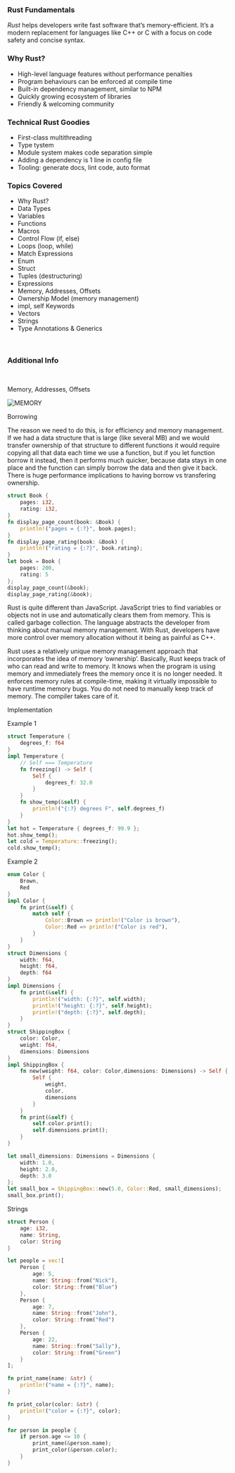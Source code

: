 ### Rust Fundamentals

_Rust_ helps developers write fast software that’s memory-efficient. It’s a modern replacement for languages like C++ or C with a focus on code safety and concise syntax.

### Why Rust?

-   High-level language features without performance penalties
-   Program behaviours can be enforced at compile time
-   Built-in dependency management, similar to NPM
-   Quickly growing ecosystem of libraries
-   Friendly & welcoming community

### Technical Rust Goodies

-   First-class multithreading
-   Type tystem
-   Module system makes code separation simple
-   Adding a dependency is 1 line in config file
-   Tooling: generate docs, lint code, auto format

### Topics Covered

-   Why Rust?
-   Data Types
-   Variables
-   Functions
-   Macros
-   Control Flow (if, else)
-   Loops (loop, while)
-   Match Expressions
-   Enum
-   Struct
-   Tuples (destructuring)
-   Expressions
-   Memory, Addresses, Offsets
-   Ownership Model (memory management)
-   impl, self Keywords
-   Vectors
-   Strings
-   Type Annotations & Generics

<br/>

### Additional Info

<br/>

Memory, Addresses, Offsets

![MEMORY](https://github.com/garbalau-github/rust-tutorial/blob/main/screenshots/MEMORY.png?raw=true)

Borrowing

The reason we need to do this, is for efficiency and memory management. If we had a data structure
that is large (like several MB) and we would transfer ownership of that structure to different functions
it would require copying all that data each time we use a function, but if you let function borrow
it instead, then it performs much quicker, because data stays in one place and the function can
simply borrow the data and then give it back. There is huge performance implications to having
borrow vs transfering ownership.

```rust
struct Book {
    pages: i32,
    rating: i32,
}
fn display_page_count(book: &Book) {
    println!("pages = {:?}", book.pages);
}
fn display_page_rating(book: &Book) {
    println!("rating = {:?}", book.rating);
}
let book = Book {
    pages: 200,
    rating: 5
};
display_page_count(&book);
display_page_rating(&book);
```

Rust is quite different than JavaScript. JavaScript tries to find variables or objects not in use and automatically clears them from memory. This is called garbage collection. The language abstracts the developer from thinking about manual memory management. With Rust, developers have more control over memory allocation without it being as painful as C++.

Rust uses a relatively unique memory management approach that incorporates the idea of memory ‘ownership’. Basically, Rust keeps track of who can read and write to memory. It knows when the program is using memory and immediately frees the memory once it is no longer needed. It enforces memory rules at compile-time, making it virtually impossible to have runtime memory bugs. You do not need to manually keep track of memory. The compiler takes care of it.

Implementation

Example 1

```rust
struct Temperature {
    degrees_f: f64
}
impl Temperature {
    // Self === Temperature
    fn freezing() -> Self {
        Self {
            degrees_f: 32.0
        }
    }
    fn show_temp(&self) {
        println!("{:?} degrees F", self.degrees_f)
    }
}
let hot = Temperature { degrees_f: 99.9 };
hot.show_temp();
let cold = Temperature::freezing();
cold.show_temp();
```

Example 2

```rust
enum Color {
    Brown,
    Red
}
impl Color {
    fn print(&self) {
        match self {
            Color::Brown => println!("Color is brown"),
            Color::Red => println!("Color is red"),
        }
    }
}
struct Dimensions {
    width: f64,
    height: f64,
    depth: f64
}
impl Dimensions {
    fn print(&self) {
        println!("width: {:?}", self.width);
        println!("height: {:?}", self.height);
        println!("depth: {:?}", self.depth);
    }
}
struct ShippingBox {
    color: Color,
    weight: f64,
    dimensions: Dimensions
}
impl ShippingBox {
    fn new(weight: f64, color: Color,dimensions: Dimensions) -> Self {
        Self {
            weight,
            color,
            dimensions
        }
    }
    fn print(&self) {
        self.color.print();
        self.dimensions.print();
    }
}

let small_dimensions: Dimensions = Dimensions {
    width: 1.0,
    height: 2.0,
    depth: 3.0
};
let small_box = ShippingBox::new(5.0, Color::Red, small_dimensions);
small_box.print();
```

Strings

```rust
struct Person {
    age: i32,
    name: String,
    color: String
}

let people = vec![
    Person {
        age: 5,
        name: String::from("Nick"),
        color: String::from("Blue")
    },
    Person {
        age: 7,
        name: String::from("John"),
        color: String::from("Red")
    },
    Person {
        age: 22,
        name: String::from("Sally"),
        color: String::from("Green")
    }
];

fn print_name(name: &str) {
    println!("name = {:?}", name);
}

fn print_color(color: &str) {
    println!("color = {:?}", color);
}

for person in people {
    if person.age <= 10 {
        print_name(&person.name);
        print_color(&person.color);
    }
}
```
